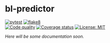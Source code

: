 # bl-predictor
[![pytest](https://github.com/lgehring/bl-predictor/workflows/pytest/badge.svg)](https://github.com/lgehring/bl-predictor/tree/main/tests) 
[![flake8](https://github.com/lgehring/bl-predictor/workflows/pep8/badge.svg)](https://www.python.org/dev/peps/pep-0008/)  
[![Code quality](https://www.code-inspector.com/project/17966/score/svg)](https://frontend.code-inspector.com/public/project/17966/bl-predictor/dashboard) 
[![Coverage status](https://coveralls.io/repos/github/lgehring/bl-predictor/badge.svg)](https://coveralls.io/github/lgehring/bl-predictor) 
[![License: MIT](https://img.shields.io/badge/License-MIT-blue.svg)](LICENSE.txt) 

_Here will be some documentation soon._

